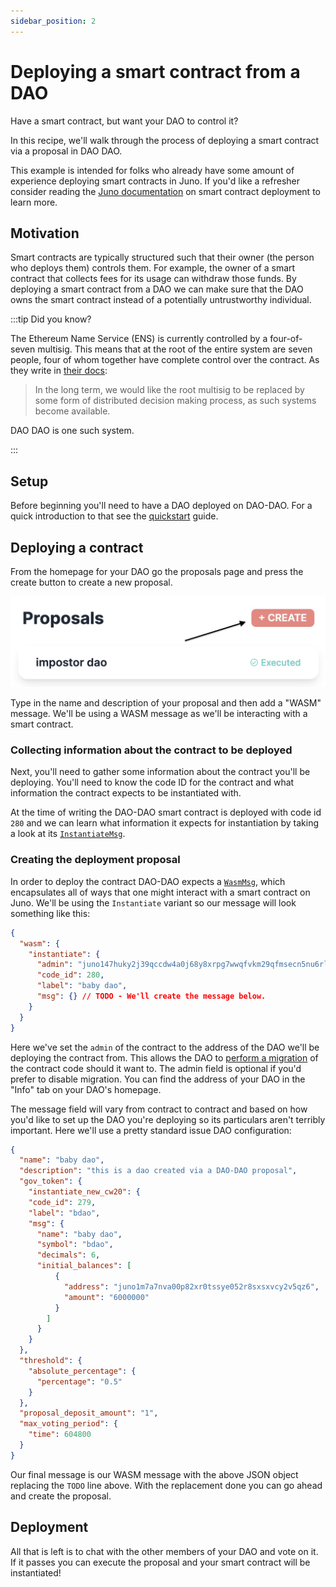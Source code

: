 ```yaml
---
sidebar_position: 2
---
```


# Deploying a smart contract from a DAO

Have a smart contract, but want your DAO to control it?

In this recipe, we'll walk through the process of deploying a smart contract via
a proposal in DAO DAO.

This example is intended for folks who already have some amount of
experience deploying smart contracts in Juno. If you'd like a
refresher consider reading the [Juno
documentation](https://docs.junonetwork.io/smart-contracts-and-junod-development/tutorial-erc-20)
on smart contract deployment to learn more.

## Motivation

Smart contracts are typically structured such that their owner (the
person who deploys them) controls them. For example, the owner of a
smart contract that collects fees for its usage can withdraw those
funds. By deploying a smart contract from a DAO we can make sure that
the DAO owns the smart contract instead of a potentially untrustworthy
individual.

:::tip Did you know?

The Ethereum Name Service (ENS) is currently controlled by a four-of-seven
multisig. This means that at the root of the entire system are seven
people, four of whom together have complete control over the
contract. As they write in [their
docs](https://ens.domains/about/#about-root):

> In the long term, we would like the root multisig to be replaced by
> some form of distributed decision making process, as such systems
> become available.

DAO DAO is one such system.

:::

## Setup

Before beginning you'll need to have a DAO deployed on DAO-DAO. For a
quick introduction to that see the
[quickstart](../quickstart/create-a-dao) guide.

## Deploying a contract

From the homepage for your DAO go the proposals page and press the
create button to create a new proposal.

![](/static/img/examples/create-button.jpg)

Type in the name and description of your proposal and then add a
"WASM" message. We'll be using a WASM message as we'll be interacting
with a smart contract.

### Collecting information about the contract to be deployed

Next, you'll need to gather some information about the contract you'll
be deploying. You'll need to know the code ID for the contract and
what information the contract expects to be instantiated with.

At the time of writing the DAO-DAO smart contract is deployed with
code id `280` and we can learn what information it expects for
instantiation by taking a look at its
[`InstantiateMsg`](https://github.com/DA0-DA0/dao-contracts/blob/28744e2040fa09c0e3a4eb87905fc68895b01e9a/contracts/cw3-dao/src/msg.rs#L12-L28).

### Creating the deployment proposal

In order to deploy the contract DAO-DAO expects a
[`WasmMsg`](https://docs.rs/cosmwasm-std/0.16.2/cosmwasm_std/enum.WasmMsg.html),
which encapsulates all of ways that one might interact with a smart
contract on Juno. We'll be using the `Instantiate` variant so our
message will look something like this:

```json
{
  "wasm": {
    "instantiate": {
      "admin": "juno147huky2j39qccdw4a0j68y8xrpg7wwqfvkm29qfmsecn5nu6rl8qsle7gk",
      "code_id": 280,
      "label": "baby dao",
      "msg": {} // TODO - We'll create the message below.
    }
  }
}
```

Here we've set the `admin` of the contract to the address of the DAO
we'll be deploying the contract from. This allows the DAO to [perform
a
migration](https://github.com/CosmWasm/wasmd/blob/315284e3601b5e4a15a57b8b9ab5edd785323b9c/x/wasm/internal/types/tx.proto#L51-L52)
of the contract code should it want to. The admin field is optional if
you'd prefer to disable migration. You can find the address of your
DAO in the "Info" tab on your DAO's homepage.

The message field will vary from contract to contract and based on
how you'd like to set up the DAO you're deploying so its particulars
aren't terribly important. Here we'll use a pretty standard issue DAO
configuration:

```json
{
  "name": "baby dao",
  "description": "this is a dao created via a DAO-DAO proposal",
  "gov_token": {
    "instantiate_new_cw20": {
    "code_id": 279,
    "label": "bdao",
    "msg": {
      "name": "baby dao",
      "symbol": "bdao",
      "decimals": 6,
      "initial_balances": [
          {
            "address": "juno1m7a7nva00p82xr0tssye052r8sxsxvcy2v5qz6",
            "amount": "6000000"
          }
	    ]
      }
    }
  },
  "threshold": {
    "absolute_percentage": {
      "percentage": "0.5"
    }
  },
  "proposal_deposit_amount": "1",
  "max_voting_period": {
    "time": 604800
  }
}
```

Our final message is our WASM message with the above JSON object
replacing the `TODO` line above. With the replacement done you can
go ahead and create the proposal.

## Deployment

All that is left is to chat with the other members of your DAO and
vote on it. If it passes you can execute the proposal and your smart
contract will be instantiated!
